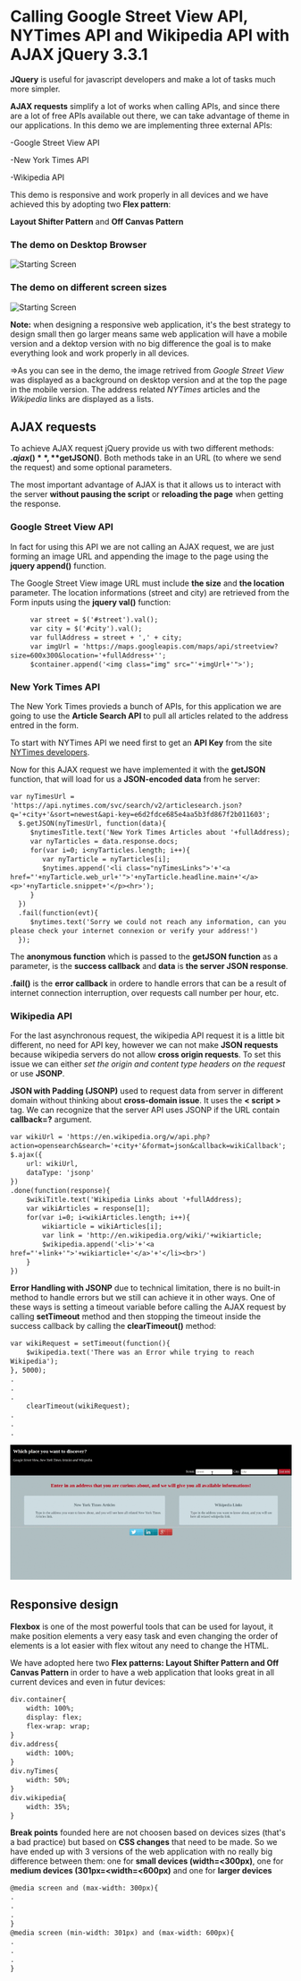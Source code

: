 # Calling Google Street View API, NYTimes API and Wikipedia API with AJAX jQuery 3.3.1

**JQuery** is useful for javascript developers and make a lot of tasks much more simpler.

**AJAX requests** simplify a lot of works when calling APIs, and since there are a lot of free APIs available out there, we can take advantage of theme in our applications. In this demo we are implementing three external APIs:

   -Google Street View API
  
   -New York Times API
  
   -Wikipedia API
  
This demo is responsive and work properly in all devices and we have achieved this by adopting two **Flex pattern**:

   **Layout Shifter Pattern** and **Off Canvas Pattern**
   
   
### The demo on Desktop Browser

![Starting Screen](https://github.com/KawtharE/AjaxDemo/blob/master/assets/DemoOnDesktopBrowser.gif)

### The demo on different screen sizes

![Starting Screen](https://github.com/KawtharE/AjaxDemo/blob/master/assets/DemoResponsive.gif)

**Note:** when designing a responsive web application, it's the best strategy to design small then go larger means same web application will have a mobile version and a dektop version with no big difference the goal is to make everything look and work properly in all devices.

=>As you can see in the demo, the image retrived from *Google Street View* was displayed as a background on desktop version and at the top the page in the mobile version.
The address related *NYTimes* articles and the *Wikipedia* links are displayed as a lists.

## AJAX requests

To achieve AJAX request jQuery provide us with two different methods: **$.ajax()**, **$getJSON()**. Both methods take in an URL (to where we send the request) and some optional parameters.

The most important advantage of AJAX is that it allows us to interact with the server **without pausing the script** or **reloading the page** when getting the response.

### Google Street View API

In fact for using this API we are not calling an AJAX request, we are just forming an image URL and appending the image to the page using the **jquery append()** function.

The Google Street View image URL must include **the size** and **the location** parameter. The location informations (street and city) are retrieved from the Form inputs using the **jquery val()** function:

         var street = $('#street').val();
         var city = $('#city').val();
         var fullAddress = street + ',' + city;
         var imgUrl = 'https://maps.googleapis.com/maps/api/streetview?size=600x300&location='+fullAddress+'';
         $container.append('<img class="img" src="'+imgUrl+'">');
         
         
### New York Times API

The New York Times provieds a bunch of APIs, for this application we are going to use the **Article Search API** to pull all articles related to the address entred in the form.

To start with NYTimes API we need first to get an **API Key** from the site [NYTimes developers](https://www.nytimes.com/).

Now for this AJAX request we have implemented it with the **getJSON** function, that will load for us a **JSON-encoded data** from he server:

	var nyTimesUrl = 'https://api.nytimes.com/svc/search/v2/articlesearch.json?q='+city+'&sort=newest&api-key=e6d2fdce685e4aa5b3fd867f2b011603';
      $.getJSON(nyTimesUrl, function(data){
         $nytimesTitle.text('New York Times Articles about '+fullAddress);
         var nyTarticles = data.response.docs;
         for(var i=0; i<nyTarticles.length; i++){
            var nyTarticle = nyTarticles[i];
            $nytimes.append('<li class="nyTimesLinks">'+'<a href="'+nyTarticle.web_url+'">'+nyTarticle.headline.main+'</a>       <p>'+nyTarticle.snippet+'</p><hr>');
         }
      })
      .fail(function(evt){
         $nytimes.text('Sorry we could not reach any information, can you please check your internet connexion or verify your address!')
      });
      
The **anonymous function** which is passed to the **getJSON function** as a parameter, is the **success callback** and **data** is **the server JSON response**.

**.fail()** is the **error callback** in ordere to handle errors that can be a result of internet connection interruption, over requests call number per hour, etc.


### Wikipedia API

For the last asynchronous request, the wikipedia API request it is a little bit different, no need for API key, however we can not make **JSON requests** because wikipedia servers do not allow **cross origin requests**. To set this issue we can either *set the origin and content type headers on the request* or use **JSONP**.

**JSON with Padding (JSONP)** used to request data from server in different domain without thinking about **cross-domain issue**. It uses the **< script >** tag. We can recognize that the server API uses JSONP if the URL contain **callback=?** argument.

	var wikiUrl = 'https://en.wikipedia.org/w/api.php?action=opensearch&search='+city+'&format=json&callback=wikiCallback';
	$.ajax({
		url: wikiUrl,
		dataType: 'jsonp'
	})
	.done(function(response){
		$wikiTitle.text('Wikipedia Links about '+fullAddress);
        var wikiArticles = response[1];
        for(var i=0; i<wikiArticles.length; i++){
            wikiarticle = wikiArticles[i];
            var link = 'http://en.wikipedia.org/wiki/'+wikiarticle;
            $wikipedia.append('<li>'+'<a href="'+link+'">'+wikiarticle+'</a>'+'</li><br>')
        }
	})
	
**Error Handling with JSONP** due to technical limitation, there is no built-in method to handle errors but we still can achieve it in other ways. One of these ways is setting a timeout variable before calling the AJAX request by calling **setTimeout** method and then stopping the timeout inside the success callback by calling the **clearTimeout()** method:


	var wikiRequest = setTimeout(function(){
		$wikipedia.text('There was an Error while trying to reach Wikipedia');
	}, 5000);
	.
	.
	.
        clearTimeout(wikiRequest);
	.
	.
	.

![Starting Screen](https://github.com/KawtharE/AjaxDemo/blob/master/assets/DemoErrorHandling.gif)


## Responsive design

**Flexbox** is one of the most powerful tools that can be used for layout, it make position elements a very easy task and even changing the order of elements is a lot easier with flex witout any need to change the HTML.

We have adopted here two **Flex patterns: Layout Shifter Pattern and Off Canvas Pattern** in order to have a web application that looks great in all current devices and even in futur devices:

	div.container{
		width: 100%;
		display: flex;
		flex-wrap: wrap;
	}
	div.address{
		width: 100%;
	}
	div.nyTimes{
		width: 50%;
	}
	div.wikipedia{
		width: 35%;
	}
	
**Break points** founded here are not choosen based on devices sizes (that's a bad practice) but based on **CSS changes** that need to be made. So we have ended up with 3 versions of the web application with no really big difference between them: one for **small devices (width=<300px)**, one for **medium devices (301px=<width=<600px)** and one for **larger devices**

	@media screen and (max-width: 300px){
	.
	.
	.
	}
	@media screen (min-width: 301px) and (max-width: 600px){
	.
	.
	.
	}
